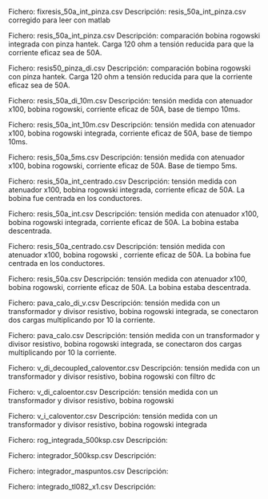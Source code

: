 Fichero: fixresis_50a_int_pinza.csv
Descripción: resis_50a_int_pinza.csv corregido para leer con matlab

Fichero: resis_50a_int_pinza.csv
Descripción: comparación bobina rogowski integrada con pinza hantek. Carga 120 ohm a tensión reducida para que la corriente eficaz sea de 50A.

Fichero: resis50_pinza_di.csv
Descripción: comparación bobina rogowski con pinza hantek. Carga 120 ohm a tensión reducida para que la corriente eficaz sea de 50A.

Fichero: resis_50a_di_10m.csv
Descripción: tensión medida con atenuador x100, bobina rogowski, corriente eficaz de 50A, base de tiempo 10ms.

Fichero: resis_50a_int_10m.csv
Descripción: tensión medida con atenuador x100, bobina rogowski integrada, corriente eficaz de 50A, base de tiempo 10ms.

Fichero: resis_50a_5ms.csv
Descripción: tensión medida con atenuador x100, bobina rogowski, corriente eficaz de 50A. Base de tiempo 5ms.

Fichero: resis_50a_int_centrado.csv
Descripción: tensión medida con atenuador x100, bobina rogowski integrada, corriente eficaz de 50A. La bobina fue centrada en los conductores.

Fichero: resis_50a_int.csv
Descripción: tensión medida con atenuador x100, bobina rogowski integrada, corriente eficaz de 50A. La bobina estaba descentrada.

Fichero: resis_50a_centrado.csv
Descripción: tensión medida con atenuador x100, bobina rogowski , corriente eficaz de 50A. La bobina fue centrada en los conductores.

Fichero: resis_50a.csv
Descripción: tensión medida con atenuador x100, bobina rogowski, corriente eficaz de 50A. La bobina estaba descentrada.

Fichero: pava_calo_di_v.csv
Descripción: tensión medida con un transformador y divisor resistivo, bobina rogowski integrada, se conectaron dos cargas multiplicando por 10 la corriente.

Fichero: pava_calo.csv
Descripción: tensión medida con un transformador y divisor resistivo, bobina rogowski integrada, se conectaron dos cargas multiplicando por 10 la corriente.

Fichero: v_di_decoupled_caloventor.csv
Descripción: tensión medida con un transformador y divisor resistivo, bobina rogowski con filtro dc

Fichero: v_di_caloentor.csv
Descripción: tensión medida con un transformador y divisor resistivo, bobina rogowski

Fichero: v_i_caloventor.csv
Descripción: tensión medida con un transformador y divisor resistivo, bobina rogowski integrada

Fichero: rog_integrada_500ksp.csv
Descripción:

Fichero: integrador_500ksp.csv
Descripción:

Fichero: integrador_maspuntos.csv
Descripción:

Fichero: integrado_tl082_x1.csv
Descripción: